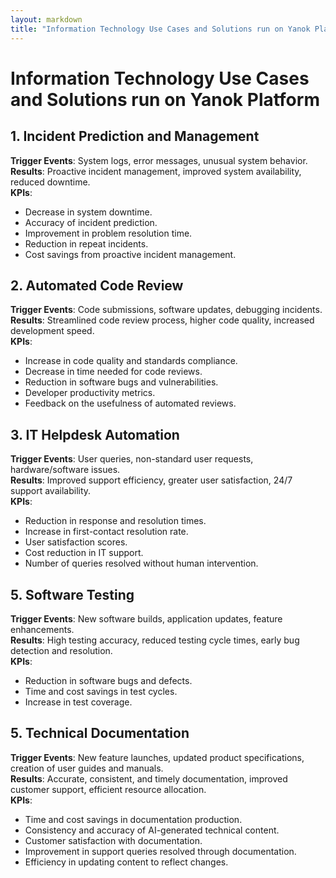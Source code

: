 ```yaml
---
layout: markdown
title: "Information Technology Use Cases and Solutions run on Yanok Platform"
---
```


# Information Technology Use Cases and Solutions run on Yanok Platform

## 1. Incident Prediction and Management

**Trigger Events**: System logs, error messages, unusual system behavior.<br />
**Results**: Proactive incident management, improved system availability, reduced downtime.<br />
**KPIs**:

- Decrease in system downtime.
- Accuracy of incident prediction.
- Improvement in problem resolution time.
- Reduction in repeat incidents.
- Cost savings from proactive incident management.

## 2. Automated Code Review

**Trigger Events**: Code submissions, software updates, debugging incidents.<br />
**Results**: Streamlined code review process, higher code quality, increased development speed.<br />
**KPIs**:

- Increase in code quality and standards compliance.
- Decrease in time needed for code reviews.
- Reduction in software bugs and vulnerabilities.
- Developer productivity metrics.
- Feedback on the usefulness of automated reviews.

## 3. IT Helpdesk Automation

**Trigger Events**: User queries, non-standard user requests, hardware/software issues.<br />
**Results**: Improved support efficiency, greater user satisfaction, 24/7 support availability.<br />
**KPIs**:

- Reduction in response and resolution times.
- Increase in first-contact resolution rate.
- User satisfaction scores.
- Cost reduction in IT support.
- Number of queries resolved without human intervention.


## 5. Software Testing

**Trigger Events**: New software builds, application updates, feature enhancements.<br />
**Results**: High testing accuracy, reduced testing cycle times, early bug detection and resolution.<br />
**KPIs**:

- Reduction in software bugs and defects.
- Time and cost savings in test cycles.
- Increase in test coverage.

## 5. Technical Documentation

**Trigger Events**: New feature launches, updated product specifications, creation of user guides and manuals.<br />
**Results**: Accurate, consistent, and timely documentation, improved customer support, efficient resource allocation.<br />
**KPIs**:

- Time and cost savings in documentation production.
- Consistency and accuracy of AI-generated technical content.
- Customer satisfaction with documentation.
- Improvement in support queries resolved through documentation.
- Efficiency in updating content to reflect changes.
